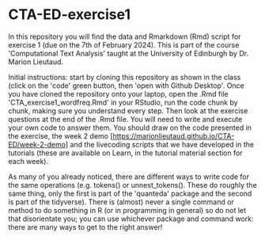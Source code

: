 # CTA-ED-exercise1
In this repository you will find the data and Rmarkdown (Rmd) script for exercise 1 (due on the 7th of February 2024). This is part of the course 'Computational Text Analysis' taught at the University of Edinburgh by Dr. Marion Lieutaud.

Initial instructions: start by cloning this repository as shown in the class (click on the 'code' green button, then 'open with Github Desktop'. Once you have cloned the repository onto your laptop, open the .Rmd file 'CTA_exercise1_wordfreq.Rmd' in your RStudio, run the code chunk by chunk, making sure you understand every step. Then look at the exercise questions at the end of the .Rmd file. You will need to write and execute your own code to answer them. You should draw on the code presented in the exercise, the week 2 demo [https://marionlieutaud.github.io/CTA-ED/week-2-demo] and the livecoding scripts that we have developed in the tutorials (these are available on Learn, in the tutorial material section for each week). 

As many of you already noticed, there are different ways to write code for the same operations (e.g. tokens() or unnest_tokens(). These do roughly the same thing, only the first is part of the 'quanteda' package and the second is part of the tidyverse). There is (almost) never a single command or method to do something in R (or in programming in general) so do not let that disorientate you; you can use whichever package and command work: there are many ways to get to the right answer!
